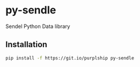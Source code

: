 # py-sendle

Sendel Python Data library

## Installation

```bash
pip install -f https://git.io/purplship py-sendle
```
